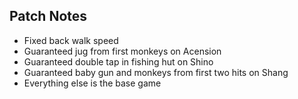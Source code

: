 ## Patch Notes
* Fixed back walk speed
* Guaranteed jug from first monkeys on Acension
* Guaranteed double tap in fishing hut on Shino
* Guaranteed baby gun and monkeys from first two hits on Shang
* Everything else is the base game
